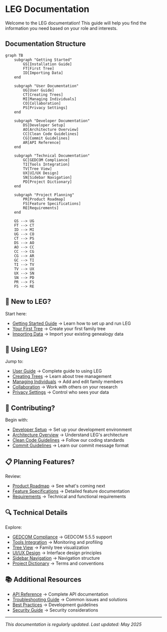 # LEG Documentation

Welcome to the LEG documentation! This guide will help you find the information you need based on your role and interests.

## Documentation Structure

```mermaid
graph TB
    subgraph "Getting Started"
        GS[Installation Guide]
        FT[First Tree]
        ID[Importing Data]
    end
    
    subgraph "User Documentation"
        UG[User Guide]
        CT[Creating Trees]
        MI[Managing Individuals]
        CO[Collaboration]
        PS[Privacy Settings]
    end
    
    subgraph "Developer Documentation"
        DS[Developer Setup]
        AO[Architecture Overview]
        CC[Clean Code Guidelines]
        CG[Commit Guidelines]
        AR[API Reference]
    end
    
    subgraph "Technical Documentation"
        GC[GEDCOM Compliance]
        TI[Tools Integration]
        TV[Tree View]
        UX[UI/UX Design]
        SN[Sidebar Navigation]
        PD[Project Dictionary]
    end
    
    subgraph "Project Planning"
        PR[Product Roadmap]
        FS[Feature Specifications]
        RE[Requirements]
    end
    
    GS --> UG
    FT --> CT
    ID --> MI
    UG --> CO
    CT --> PS
    DS --> AO
    AO --> CC
    CC --> CG
    CG --> AR
    GC --> TI
    TI --> TV
    TV --> UX
    UX --> SN
    SN --> PD
    PR --> FS
    FS --> RE
```

## 👋 New to LEG?

Start here:
- [Getting Started Guide](getting-started/installation.md) → Learn how to set up and run LEG
- [Your First Tree](getting-started/first-tree.md) → Create your first family tree
- [Importing Data](getting-started/importing-data.md) → Import your existing genealogy data

## 👥 Using LEG?

Jump to:
- [User Guide](user-guide/README.md) → Complete guide to using LEG
- [Creating Trees](user-guide/creating-trees.md) → Learn about tree management
- [Managing Individuals](user-guide/managing-individuals.md) → Add and edit family members
- [Collaboration](user-guide/collaboration.md) → Work with others on your research
- [Privacy Settings](user-guide/privacy-settings.md) → Control who sees your data

## 🔧 Contributing?

Begin with:
- [Developer Setup](developer/setup.md) → Set up your development environment
- [Architecture Overview](developer/architecture.md) → Understand LEG's architecture
- [Clean Code Guidelines](developer/clean-code.md) → Follow our coding standards
- [Commit Guidelines](developer/commit-guidelines.md) → Learn our commit message format

## 📋 Planning Features?

Review:
- [Product Roadmap](product/roadmap.md) → See what's coming next
- [Feature Specifications](product/features.md) → Detailed feature documentation
- [Requirements](product/requirements.md) → Technical and functional requirements

## 🔍 Technical Details

Explore:
- [GEDCOM Compliance](technical/gedcom-compliance.md) → GEDCOM 5.5.5 support
- [Tools Integration](technical/tools-integration.md) → Monitoring and profiling
- [Tree View](technical/tree-view.md) → Family tree visualization
- [UI/UX Design](technical/ui-ux.md) → Interface design principles
- [Sidebar Navigation](technical/sidebar-navigation.md) → Navigation structure
- [Project Dictionary](technical/dictionary.md) → Terms and conventions

## 📚 Additional Resources

- [API Reference](developer/api-reference.md) → Complete API documentation
- [Troubleshooting Guide](user-guide/troubleshooting.md) → Common issues and solutions
- [Best Practices](developer/best-practices.md) → Development guidelines
- [Security Guide](technical/security.md) → Security considerations

---

*This documentation is regularly updated. Last updated: May 2025* 